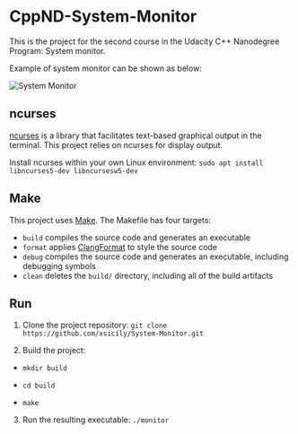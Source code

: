 # CppND-System-Monitor

This is the project for the second course in the Udacity C++ Nanodegree Program: System monitor.

Example of system monitor can be shown as below:




![System Monitor](images/monitor.png)


## ncurses
[ncurses](https://www.gnu.org/software/ncurses/) is a library that facilitates text-based graphical output in the terminal. This project relies on ncurses for display output.

Install ncurses within your own Linux environment: `sudo apt install libncurses5-dev libncursesw5-dev`

## Make
This project uses [Make](https://www.gnu.org/software/make/). The Makefile has four targets:
* `build` compiles the source code and generates an executable
* `format` applies [ClangFormat](https://clang.llvm.org/docs/ClangFormat.html) to style the source code
* `debug` compiles the source code and generates an executable, including debugging symbols
* `clean` deletes the `build/` directory, including all of the build artifacts

## Run

1. Clone the project repository: `git clone https://github.com/xsicily/System-Monitor.git`

2. Build the project: 

* `mkdir build`

* `cd build`

* `make`

3. Run the resulting executable: `./monitor`

